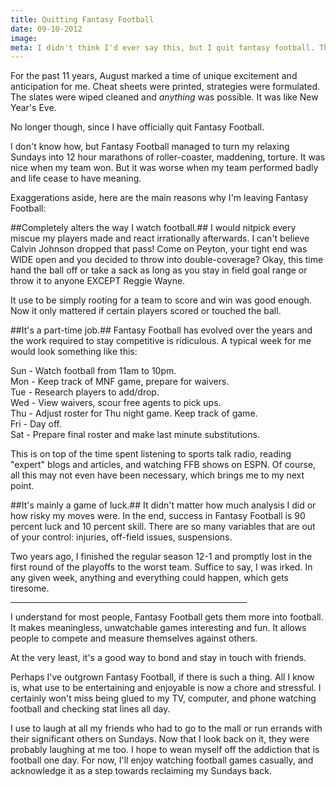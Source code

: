 ```yaml
---
title: Quitting Fantasy Football
date: 09-10-2012
image:
meta: I didn't think I'd ever say this, but I quit fantasy football. This is why.
---
```


For the past 11 years, August marked a time of unique excitement and anticipation for me. Cheat sheets were printed, strategies were formulated. The slates were wiped cleaned and *anything*  was possible. It was like New Year's Eve.

No longer though, since I have officially quit Fantasy Football.

I don't know how, but Fantasy Football managed to turn my relaxing Sundays into 12 hour marathons of roller-coaster, maddening, torture. It was nice when my team won. But it was worse when my team performed badly and life cease to have meaning.

Exaggerations aside, here are the main reasons why I'm leaving Fantasy Football:

##Completely alters the way I watch football.##
I would nitpick every miscue my players made and react irrationally afterwards. I can't believe Calvin Johnson dropped that pass! Come on Peyton, your tight end was WIDE open and you decided to throw into double-coverage? Okay, this time hand the ball off or take a sack as long as you stay in field goal range or throw it to anyone EXCEPT Reggie Wayne.

It use to be simply rooting for a team to score and win was good enough. Now it only mattered if certain players scored or touched the ball.

##It's a part-time job.##
Fantasy Football has evolved over the years and the work required to stay competitive is ridiculous. A typical week for me would look something like this:

Sun - Watch football from 11am to 10pm.  
Mon - Keep track of MNF game, prepare for waivers.  
Tue - Research players to add/drop.  
Wed - View waivers, scour free agents to pick ups.  
Thu - Adjust roster for Thu night game. Keep track of game.  
Fri - Day off.  
Sat - Prepare final roster and make last minute substitutions.

This is on top of the time spent listening to sports talk radio, reading "expert" blogs and articles, and watching FFB shows on ESPN. Of course, all this may not even have been necessary, which brings me to my next point.

##It's mainly a game of luck.##
It didn't matter how much analysis I did or how risky my moves were. In the end, success in Fantasy Football is 90 percent luck and 10 percent skill. There are so many variables that are out of your control: injuries, off-field issues, suspensions.

Two years ago, I finished the regular season 12-1 and promptly lost in the first round of the playoffs to the worst team. Suffice to say, I was irked. In any given week, anything and everything could happen, which gets tiresome.

<hr width="75%">

I understand for most people, Fantasy Football gets them more into football. It makes meaningless, unwatchable games interesting and fun. It allows people to compete and measure themselves against others.

At the very least, it's a good way to bond and stay in touch with friends.

Perhaps I've outgrown Fantasy Football, if there is such a thing. All I know is, what use to be entertaining and enjoyable is now a chore and stressful. I certainly won't miss being glued to my TV, computer, and phone watching football and checking stat lines all day.

I use to laugh at all my friends who had to go to the mall or run errands with their significant others on Sundays. Now that I look back on it, they were probably laughing at me too. I hope to wean myself off the addiction that is football one day. For now, I'll enjoy watching football games casually, and acknowledge it as a step towards reclaiming my Sundays back.
